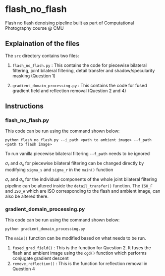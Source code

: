 # flash_no_flash
Flash no flash denoising pipeline built as part of Computational Photography course @ CMU

## Explaination of the files

The `src` directory contains two files:<br>
1. `flash_no_flash.py` : This contains the code for piecewise bilateral filtering, joint bilateral filtering, detail transfer and shadow/specularity masking (Question 1)

2. `gradient_domain_processing.py` : This contains the code for fused gradient field and reflection removal (Question 2 and 4)

## Instructions

### flash_no_flash.py

This code can be run using the command shown below:
```
python flash_no_flash.py --i_path <path to ambient image> --f_path <path to flash image>
```
To run vanilla piecewise bilateral filtering `--f_path` needs to be ignored

$\sigma_r$ and $\sigma_s$ for piecewise bilateral filtering can be changed directly by modifying `sigma_s` and `sigma_r` in the `main()` function 

$\sigma_r$ and $\sigma_s$ for the individual components of the whole joint bilateral filtering pipeline can be altered inside the `detail_transfer()` function. The `ISO_F` and     `ISO_A` which are ISO corresponding to the flash and ambient image, can also be altered there.

### gradient_domain_processing.py

This code can be run using the command shown below:
```
python gradient_domain_processing.py
```
The `main()` function can be modified based on what needs to be run.
1. `fused_grad_field()` : This is the function for Question 2. It fuses the flash and ambient image using the `cgd()` function which performs conjugate gradient descent 
2. `remove_reflection()` : This is the function for reflection removal in Question 4

